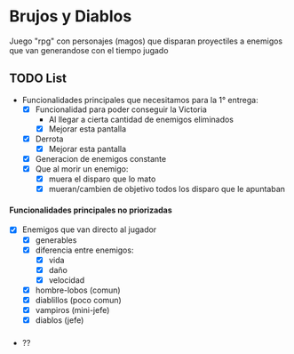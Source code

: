 # Brujos y Diablos

Juego "rpg" con personajes (magos) que disparan proyectiles a enemigos que van generandose con el tiempo jugado

## TODO List
- Funcionalidades principales que necesitamos para la 1° entrega:
  - [x] Funcionalidad para poder conseguir la Victoria
    - Al llegar a cierta cantidad de enemigos eliminados
    - [x] Mejorar esta pantalla
  - [x] Derrota
    - [x] Mejorar esta pantalla
  - [x] Generacion de enemigos constante
  - [x] Que al morir un enemigo:
    - [x] muera el disparo que lo mato
    - [x] mueran/cambien de objetivo todos los disparo que le apuntaban
#### Funcionalidades principales no priorizadas
- [x] Enemigos que van directo al jugador
  - [x] generables
  - [x] diferencia entre enemigos: 
    - [x] vida
    - [x] daño
    - [x] velocidad
  - [x] hombre-lobos (comun)
  - [x] diablillos (poco comun)
  - [x] vampiros (mini-jefe)
  - [x] diablos (jefe)
###

- ??
